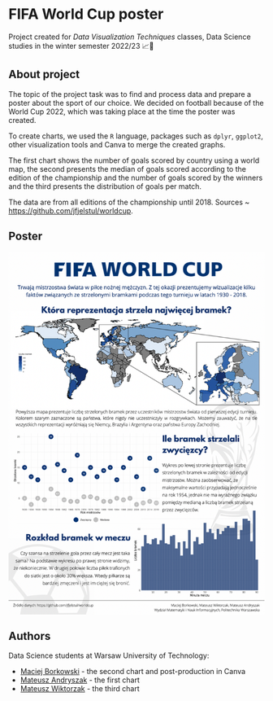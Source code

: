 # FIFA World Cup poster
Project created for *Data Visualization Techniques* classes, Data Science studies in the winter semester 2022/23 📈🏅

## About project
The topic of the project task was to find and process data and prepare a poster about the sport of our choice. 
We decided on football because of the World Cup 2022, which was taking place at the time the poster was created. 

To create charts, we used the `R` language, packages such as `dplyr`, `ggplot2`, other visualization tools and Canva to merge the created graphs.

The first chart shows the number of goals scored by country using a world map, the second presents the median of goals scored according to the edition of the championship and the number of goals scored by the winners and 
the third presents the distribution of goals per match.

The data are from all editions of the championship until 2018.
Sources ~ https://github.com/jfjelstul/worldcup.

## Poster

<img src="poster.png" align="center" width="600"/>             


## Authors
Data Science students at Warsaw University of Technology:
* [Maciej Borkowski](https://github.com/BorkowskiMaciej) - the second chart and post-production in Canva
* [Mateusz Andryszak](https://github.com/17Andri17) - the first chart
* [Mateusz Wiktorzak](https://github.com/wiktorzakmateusz) - the third chart


